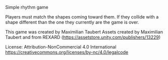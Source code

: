 Simple rhythm game

Players must match the shapes coming toward them. If they collide with a shape different than the one they currently are the game is over.

This game was created by Maximilian Taubert
Assets created by Maximilian Taubert and from REXARD (https://assetstore.unity.com/publishers/13229)

License:
Attribution-NonCommercial 4.0 International
https://creativecommons.org/licenses/by-nc/4.0/legalcode